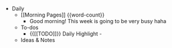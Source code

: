 - Daily
    - [[Morning Pages]] {{word-count}}
        - Good morning! This week is going to be very busy haha
    - To-dos
        - {{[[TODO]]}} Daily Highlight - 
    - Ideas & Notes
